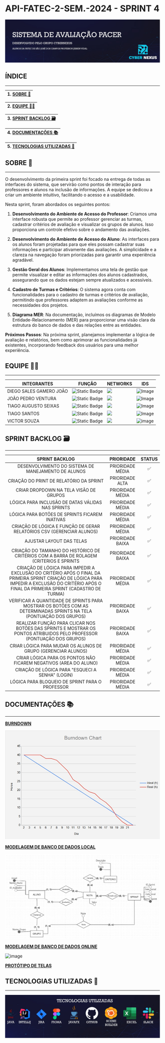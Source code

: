 # API-FATEC-2-SEM.-2024 - SPRINT 4

<html>
<body>

![image](https://github.com/API-2-Semestre/API-FATEC-2-SEM.-2024/blob/Sprint2/DOCUMENTOS/BANNER%20CYBERNEXUS.jpg)




## **ÍNDICE**
_______________________________________________________________________________

| 1. [SOBRE 📖](#SOBRE) |
|:---------------------:|

|2. [EQUIPE 👨‍💼](#EQUIPE) |
|:-------:|

|3. [SPRINT BACKLOG 🗃️](#BACKLOG) |
|:-------:|


| 4. [DOCUMENTAÇÕES 📚](#DOCUMENTAÇÕES) |
|:-------------------------------------:|

| 5. [TECNOLOGIAS UTILIZADAS 🔧](#TECNOLOGIAS) |
|:--------------------------------------------:|


##  <a name="SOBRE"></a> **SOBRE 📖**
_______________________________________________________________________________

O desenvolvimento da primeira sprint foi focado na entrega de todas as interfaces do sistema, que servirão como pontos de interação para professores e alunos na inclusão de informações. A equipe se dedicou a criar um ambiente intuitivo, facilitando o acesso e a usabilidade.

Nesta sprint, foram abordados os seguintes pontos:

1. **Desenvolvimento do Ambiente de Acesso do Professor**: Criamos uma interface robusta que permite ao professor gerenciar as turmas, cadastrar critérios de avaliação e visualizar os grupos de alunos. Isso proporciona um controle efetivo sobre o andamento das avaliações.

2. **Desenvolvimento do Ambiente de Acesso do Aluno**: As interfaces para os alunos foram projetadas para que eles possam cadastrar suas informações e participar ativamente das avaliações. A simplicidade e a clareza na navegação foram priorizadas para garantir uma experiência agradável.

3. **Gestão Geral dos Alunos**: Implementamos uma tela de gestão que permite visualizar e editar as informações dos alunos cadastrados, assegurando que os dados estejam sempre atualizados e acessíveis.

4. **Cadastro de Turmas e Critérios**: O sistema agora conta com funcionalidades para o cadastro de turmas e critérios de avaliação, permitindo que professores adaptem as avaliações conforme as necessidades dos projetos.

5. **Diagrama MER**: Na documentação, incluímos os diagramas de Modelo Entidade-Relacionamento (MER) para proporcionar uma visão clara da estrutura do banco de dados e das relações entre as entidades.

**Próximos Passos**: Na próxima sprint, planejamos implementar a lógica de avaliação e relatórios, bem como aprimorar as funcionalidades já existentes, incorporando feedback dos usuários para uma melhor experiência.
 

## <a name="EQUIPE"></a> **EQUIPE 👨‍💼** 
_______________________________________________________________________________

| **INTEGRANTES**| **FUNÇÃO**                                                       | **NETWORKS** |**IDS**|
|-------|------------------------------------------------------------------|-------|--------|
| DIEGO SALES GAMERO JOÃO| ![Static Badge](https://img.shields.io/badge/DEV-blue)           | <a href="https://github.com/DiegoSGamero" target="_blank"><img src="https://img.shields.io/badge/-black?style=social&logo=github&label=github&color=black" target="_blank"></a>| ![Image](https://github.com/user-attachments/assets/3c28b9a0-d16b-4fa2-9b41-f4678eb8959f)|
|  JOÃO PEDRO VENTURA | ![Static Badge](https://img.shields.io/badge/PRODUCT_OWNER-red)  | <a href="https://github.com/jaupventur" target="_blank"><img src="https://img.shields.io/badge/-black?style=social&logo=github&label=github&color=black" target="_blank"></a>| ![Image](https://github.com/user-attachments/assets/4bf968bd-8879-47d7-a0ec-522768f831dd)|
|  TIAGO AUGUSTO SEIXAS  | ![Static Badge](https://img.shields.io/badge/DEV-blue)           | <a href="https://github.com/TiagoAugustoSeixas" target="_blank"><img src="https://img.shields.io/badge/-black?style=social&logo=github&label=github&color=black" target="_blank"></a>|![Image](https://github.com/user-attachments/assets/d3c8ecb3-562d-408b-9122-a35133830aa9)|
|  TIAGO SANTOS | ![Static Badge](https://img.shields.io/badge/DEV-blue)           | <a href="https://github.com/tiago17santos" target="_blank"><img src="https://img.shields.io/badge/-black?style=social&logo=github&label=github&color=black" target="_blank"></a>|![Image](https://github.com/user-attachments/assets/e39515e8-763e-4a17-befd-04cff4d20c9c)|
|  VICTOR SOUZA | ![Static Badge](https://img.shields.io/badge/SCRUM_MASTER-black) | <a href=" https://github.com/victor4486 " target="_blank"><img src="https://img.shields.io/badge/-black?style=social&logo=github&label=github&color=black" target="_blank"></a>| ![image](https://github.com/user-attachments/assets/442d8d83-06b9-4313-a0da-15f24c83c593)


## <a name="BACKLOG"></a> **SPRINT BACKLOG 🗃️** 
_______________________________________________________________________________

|                                                                                       **SPRINT BACKLOG**                                                                                        |  **PRIORIDADE**  | **STATUS** 
|:-----------------------------------------------------------------------------------------------------------------------------------------------------------------------------------------------:|:----------------:|:----------:|
|                                                                       DESENVOLVIMENTO DO SISTEMA DE MANEJAMENTO DE ALUNOS                                                                       | PRIORIDADE MÉDIA |     ✅      |
|                                                                             CRIAÇÃO DO PRINT DE RELATÓRIO DA SPRINT                                                                             | PRIORIDADE ALTA  |     ✅      |
|                                                                             CRIAR DROPDOWN NA TELA VISÃO DE GRUPOS                                                                              | PRIORIDADE MÉDIA |     ✅      |
|                                                                        LÓGICA PARA INCLUSÃO DE DATAS VÁLIDAS NAS SPRINTS                                                                        | PRIORIDADE MÉDIA |     ✅      |
|                                                                         LÓGICA PARA BOTÕES DE SPRINTS FICAREM INATIVAS                                                                          | PRIORIDADE MÉDIA |     ✅      |
|                                                              CRIAÇÃO DE LÓGICA E FUNÇÃO DE GERAR RELATÓRIOS CSV (GERENCIAR ALUNOS)                                                              | PRIORIDADE MÉDIA |     ✅      |
|                                                                                    AJUSTAR LAYOUT DAS TELAS                                                                                     | PRIORIDADE BAIXA |     ✅      |
|                                                    CRIAÇÃO DO TAMANHO DO HISTÓRICO DE CRITÉRIOS COM A BARRA DE ROLAGEM (CRITERIOS E SPRINTS                                                     | PRIORIDADE BAIXA |     ✅      |
| CRIAÇÃO DE LÓGICA PARA IMPEDIR A EXCLUSÃO DO CRITÉRIO APÓS O FINAL DA PRIMEIRA SPRINT CRIAÇÃO DE LÓGICA PARA IMPEDIR A EXCLUSÃO DO CRITÉRIO APÓS O FINAL DA PRIMEIRA SPRINT (CADASTRO DE TURMA) | PRIORIDADE MÉDIA |     ✅      |
|                                       VERIFICAR A QUANTIDADE DE SPRINTS PARA MOSTRAR OS BOTÕES COM AS DETERMINADAS SPRINTS NA TELA (PONTUAÇÃO DOS GRUPOS)                                       | PRIORIDADE BAIXA |     ✅      |
|                                     REALIZAR FUNÇÃO PARA CLICAR NOS BOTÕES DAS SPRINTS E MOSTRAR OS PONTOS ATRIBUIDOS PELO PROFESSOR (PONTUAÇÃO DOS GRUPOS)                                     | PRIORIDADE BAIXA |     ✅      |
|                                                                  CRIAR LÓGICA PARA MUDAR OS ALUNOS DE GRUPO (GERENCIAR ALUNOS)                                                                  | PRIORIDADE MÉDIA |     ✅      |
|                                                                CRIAR LÓGICA PARA OS PONTOS NÃO FICAREM NEGATIVOS (AREA DO ALUNO)                                                                | PRIORIDADE MÉDIA |     ✅      |
|                                                                        CRIAÇÃO DE LÓGICA PARA "ESQUECI A SENHA" (LOGIN)                                                                         | PRIORIDADE MÉDIA |     ✅      |
|                                                                         LÓGICA PARA BLOQUEIO DE SPRINT PARA O PROFESSOR                                                                         | PRIORIDADE MÉDIA |     ✅      |

## <a name="DOCS"></a>  **DOCUMENTAÇÕES 📚** 
_______________________________________________________________________________

 [**BURNDOWN**](https://github.com/API-2-Semestre/API-FATEC-2-SEM.-2024/tree/main)

 ![image](https://github.com/API-2-Semestre/API-FATEC-2-SEM.-2024/blob/Sprint3/DOCUMENTOS/Burndown%20Sprint3.jpg)
 
 
 [**MODELAGEM DE BANCO DE DADOS LOCAL**](https://github.com/API-2-Semestre/API-FATEC-2-SEM.-2024/tree/main)

 ![image](https://github.com/API-2-Semestre/API-FATEC-2-SEM.-2024/blob/Sprint3/DOCUMENTOS/MODELAGEM_DE_DADOS_SPRINT3.jpg)

 [**MODELAGEM DE BANCO DE DADOS ONLINE**](https://github.com/API-2-Semestre/API-FATEC-2-SEM.-2024/tree/main)
 
![image](https://github.com/API-2-Semestre/API-FATEC-2-SEM.-2024/blob/Sprint3/DOCUMENTOS/tabela_logica_BD_online.jpg)

 [**PROTÓTIPO DE TELAS**](https://www.figma.com/design/QGUqQzvNf3rkLnSx3C5mAM/PACER-V2?node-id=0-1&t=bUoGKdfa1E2TV2fU-1)
 

##  <a name="TECNOLOGIAS"></a>  **TECNOLOGIAS UTILIZADAS 🔧**
_______________________________________________________________________________



![image](https://github.com/API-2-Semestre/API-FATEC-2-SEM.-2024/blob/Sprint2/DOCUMENTOS/TECNOLOGIAS%20UTILIZADAS.jpg)




</body>
</html>
